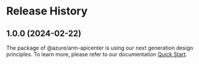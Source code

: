 # Release History
    
## 1.0.0 (2024-02-22)

The package of @azure/arm-apicenter is using our next generation design principles. To learn more, please refer to our documentation [Quick Start](https://aka.ms/js-track2-quickstart).
